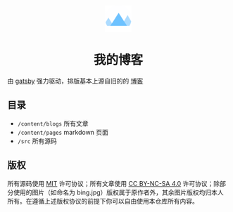 <p align="center">
  <a href="https://www.talaxy.site/">
    <img alt="Taozc" src="./src/images/icon.png" width="60" />
  </a>
</p>
<h1 align="center">
  我的博客
</h1>

由 [gatsby](https://www.gatsbyjs.com/) 强力驱动，排版基本上源自旧的的 [博客](https://github.com/Talaxy009/My-blog)

## 目录

- `/content/blogs` 所有文章
- `/content/pages` markdown 页面
- `/src` 所有源码

## 版权

所有源码使用 [MIT](LICENSE) 许可协议；所有文章使用 [CC BY-NC-SA 4.0](https://creativecommons.org/licenses/by-nc-sa/4.0/) 许可协议；除部分使用的图片（如命名为 bing.jpg）版权属于原作者外，其余图片版权均归本人所有。在遵循上述版权协议的前提下你可以自由使用本仓库所有内容。
